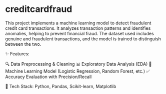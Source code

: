 # creditcardfraud

This project implements a machine learning model to detect fraudulent credit card transactions. It analyzes transaction patterns and identifies anomalies, helping to prevent financial fraud. The dataset used includes genuine and fraudulent transactions, and the model is trained to distinguish between the two.

✨ Features:

🔍 Data Preprocessing & Cleaning
📊 Exploratory Data Analysis (EDA)
🧠 Machine Learning Model (Logistic Regression, Random Forest, etc.)
✅ Accuracy Evaluation with Precision/Recall

🚀 Tech Stack: Python, Pandas, Scikit-learn, Matplotlib
